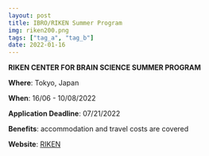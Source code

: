 ```yaml
---
layout: post
title: IBRO/RIKEN Summer Program 
img: riken200.png
tags: ["tag_a", "tag_b"]
date: 2022-01-16
---
```


**RIKEN CENTER FOR BRAIN SCIENCE SUMMER PROGRAM**

**Where**: Tokyo, Japan

**When**: 16/06 - 10/08/2022 

**Application Deadline**: 07/21/2022  

**Benefits**: accommodation and travel costs are covered

**Website**: [RIKEN](https://cbs.riken.jp/en/summer/)

